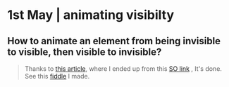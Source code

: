 # 1st May | animating visibilty

## How to animate an element from being invisible to visible, then visible to invisible?

> Thanks to [this article](http://www.greywyvern.com/?post=337), where I ended up from this [SO link](http://stackoverflow.com/questions/3331353/transitions-on-the-display-property) , It's done. See this [fiddle](https://jsfiddle.net/thereisn0spoon/d0L65oqn/) I made.
